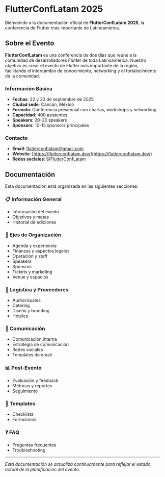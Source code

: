 # FlutterConfLatam 2025

Bienvenido a la documentación oficial de **FlutterConfLatam 2025**, la conferencia de Flutter más importante de Latinoamérica.

## Sobre el Evento

**FlutterConfLatam** es una conferencia de dos días que reúne a la comunidad de desarrolladores Flutter de toda Latinoamérica. Nuestro objetivo es crear el evento de Flutter más importante de la región, facilitando el intercambio de conocimiento, networking y el fortalecimiento de la comunidad.

### Información Básica

- **Fechas**: 22 y 23 de septiembre de 2025
- **Ciudad sede**: Cancún, México
- **Formato**: Conferencia presencial con charlas, workshops y networking
- **Capacidad**: 400 asistentes
- **Speakers**: 20-30 speakers
- **Sponsors**: 10-15 sponsors principales

### Contacto

- **Email**: [flutterconflatam@gmail.com](mailto:flutterconflatam@gmail.com)
- **Website**: [https://flutterconflatam.dev/](https://flutterconflatam.dev/)
- **Redes sociales**: [@FlutterConfLatam](https://twitter.com/FlutterConfLatam)

## Documentación

Esta documentación está organizada en las siguientes secciones:

### 📋 Información General

- Información del evento
- Objetivos y metas
- Historial de ediciones

### 🎯 Ejes de Organización

- Agenda y experiencia
- Finanzas y aspectos legales
- Operación y staff
- Speakers
- Sponsors
- Tickets y marketing
- Venue y espacios

### 🚚 Logística y Proveedores

- Audiovisuales
- Catering
- Diseño y branding
- Hoteles

### 📢 Comunicación

- Comunicación interna
- Estrategia de comunicación
- Redes sociales
- Templates de email

### 📊 Post-Evento

- Evaluación y feedback
- Métricas y reportes
- Seguimiento

### 📝 Templates

- Checklists
- Formularios

### ❓ FAQ

- Preguntas frecuentes
- Troubleshooting

---

_Esta documentación se actualiza continuamente para reflejar el estado actual de la planificación del evento._
